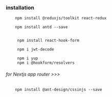 ### installation 

        npm install @reduxjs/toolkit react-redux  

        npm install antd --save


         npm install react-hook-form

         npm i jwt-decode
         
         npm i yup
         npm i @hookform/resolvers

###### for Nextjs app router >>>

        npm install @ant-design/cssinjs --save
